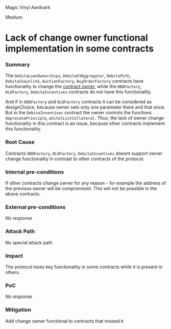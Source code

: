 Magic Vinyl Aardvark

Medium

# Lack of change owner functional implementation in some contracts

### Summary

The `DebitaLoanOwnerships`, `DebitaV3Aggregator`, `DebitaPyth`, `DebitaChainlink`, `AuctionFactory`, `BuyOrderFactory` contracts have functionality to change the [contract owner](https://github.com/sherlock-audit/2024-11-debita-finance-v3/blob/main/Debita-V3-Contracts/contracts/DebitaV3Aggregator.sol#L682), while the `DBOFactory`, `DLOFactory`, `DebitaIncentives` contracts do not have this functionality.

And if in `DBOFactory` and `DLOFactory` contracts it can be considered as designChoice, because owner sets only one parameter there and that once. But in the `DebitaIncentives` contract the owner controls the functions `deprecatePrinciple`, `whitelListCollateral`. 
Thus, the lack of owner change functionality in this contract is an issue, because other contracts implement this functionality.

### Root Cause

Contracts `DBOFactory`, `DLOFactory`, `DebitaIncentives` doesnt support owner change functionality in contrast to other contracts of the protocol. 

### Internal pre-conditions

If other contracts change owner for any reason - for example the address of the previous owner will be compromised. This will not be possible in the above contracts.

### External pre-conditions

_No response_

### Attack Path

No special attack path

### Impact

The protocol loses key functionality in some contracts while it is present in others.

### PoC

_No response_

### Mitigation

Add change owner functional to contracts that missed it